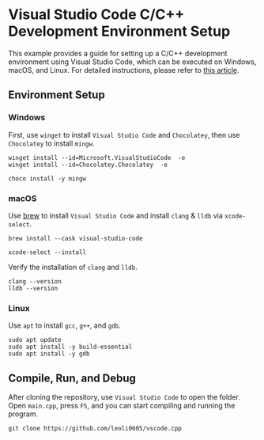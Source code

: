 # Visual Studio Code C/C++ Development Environment Setup

This example provides a guide for setting up a C/C++ development environment using Visual Studio Code, which can be executed on Windows, macOS, and Linux. For detailed instructions, please refer to [this article](https://blog.dinosauria.xyz/blog/write-cpp-with-vscode-2024/).

## Environment Setup

### Windows

First, use `winget` to install `Visual Studio Code` and `Chocolatey`, then use `Chocolatey` to install `mingw`.

```shell
winget install --id=Microsoft.VisualStudioCode  -e
winget install --id=Chocolatey.Chocolatey  -e
```

```shell
choco install -y mingw
```

### macOS

Use [brew](https://brew.sh/) to install `Visual Studio Code` and install `clang` & `lldb` via `xcode-select`.

```shell
brew install --cask visual-studio-code
```

```shell
xcode-select --install
```

Verify the installation of `clang` and `lldb`.

```shell
clang --version
lldb --version
```

### Linux

Use `apt` to install `gcc`, `g++`, and `gdb`.

```shell
sudo apt update
sudo apt install -y build-essential
sudo apt install -y gdb
```

## Compile, Run, and Debug

After cloning the repository, use `Visual Studio Code` to open the folder. Open `main.cpp`, press `F5`, and you can start compiling and running the program.

```shell
git clone https://github.com/leoli0605/vscode.cpp
```
